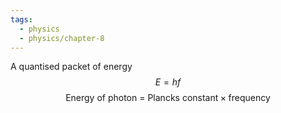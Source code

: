 ```yaml
---
tags:
  - physics
  - physics/chapter-8
---
```


A quantised packet of energy
$$E=hf$$
$$\text{Energy of photon = Plancks constant} \times \text{frequency}$$